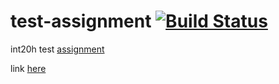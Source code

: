# test-assignment [![Build Status](http://34.123.0.188:8080/job/Front%20Grechka/badge/icon)](http://34.123.0.188:8080/job/Front%20Grechka/)

int20h test [assignment](https://mcusercontent.com/a90be75a5d6a2bb92a394e975/files/58c87f07-4fd7-4ec9-9119-456d8558f0b3/web_task.pdf)

link [here](https://grechka.ml/)
